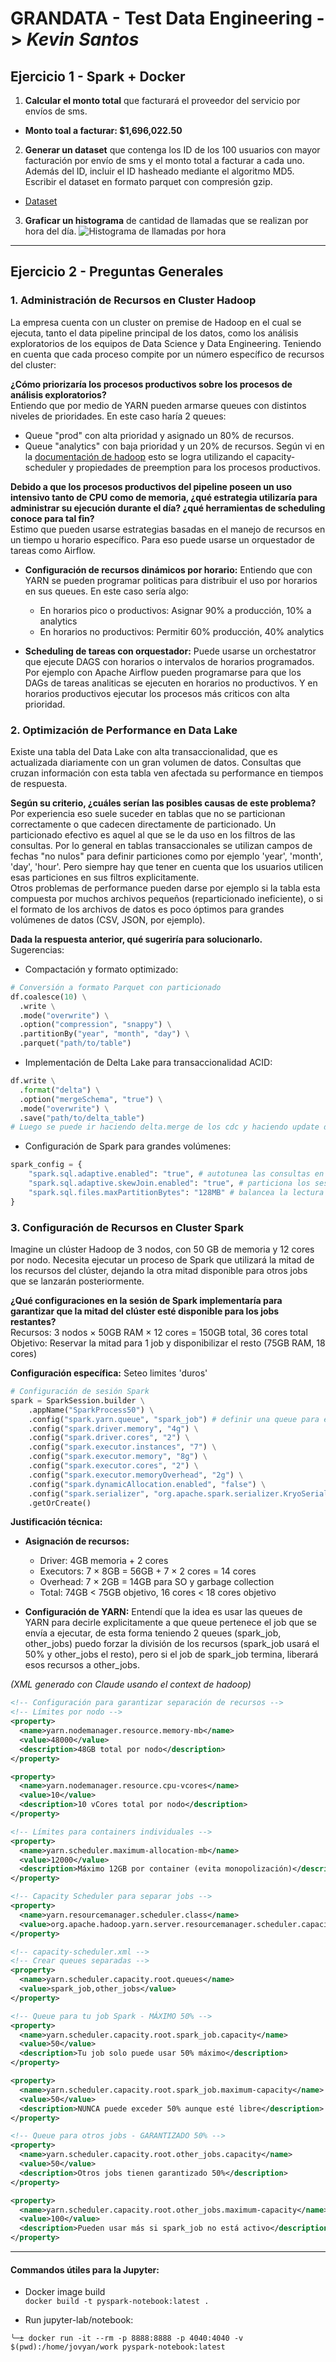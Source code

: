 # GRANDATA - Test Data Engineering -> *Kevin Santos*

## Ejercicio 1 - Spark + Docker
1. **Calcular el monto total** que facturará el proveedor del servicio por envíos de sms.
- **Monto toal a facturar: $1,696,022.50**

2. **Generar un dataset** que contenga los ID de los 100 usuarios con mayor facturación por envío de sms y el monto total a facturar a cada uno. Además del ID, incluir el ID hasheado mediante el algoritmo MD5. Escribir el dataset en formato parquet con compresión gzip.
- [Dataset](output/top_100_users_ds/)

3. **Graficar un histograma** de cantidad de llamadas que se realizan por hora del día.
![Histograma de llamadas por hora](output/pyplot/calls_by_hour_hist.png)
---

## Ejercicio 2 - Preguntas Generales

### 1. Administración de Recursos en Cluster Hadoop

La empresa cuenta con un cluster on premise de Hadoop en el cual se ejecuta, tanto el data pipeline principal de los datos, como los análisis exploratorios de los equipos de Data Science y Data Engineering. Teniendo en cuenta que cada proceso compite por un número específico de recursos del cluster:

**¿Cómo priorizaría los procesos productivos sobre los procesos de análisis exploratorios?**
<br>
Entiendo que por medio de YARN pueden armarse queues con distintos niveles de prioridades.
En este caso haría 2 queues:
- Queue "prod" con alta prioridad y asignado un 80% de recursos.
- Queue "analytics" con baja prioridad y un 20% de recursos.
Según vi en la [documentación de hadoop](https://hadoop.apache.org/docs/stable/hadoop-yarn/hadoop-yarn-site/CapacityScheduler.html) esto se logra utilizando el capacity-scheduler y propiedades de preemption para los procesos productivos.

**Debido a que los procesos productivos del pipeline poseen un uso intensivo tanto de CPU como de memoria, ¿qué estrategia utilizaría para administrar su ejecución durante el día? ¿qué herramientas de scheduling conoce para tal fin?**
<br>
Estimo que pueden usarse estrategias basadas en el manejo de recursos en un tiempo u horario específico. Para eso puede usarse un orquestador de tareas como Airflow.

- **Configuración de recursos dinámicos por horario:**
Entiendo que con YARN se pueden programar politicas para distribuir el uso por horarios en sus queues. En este caso sería algo:
   - En horarios pico o productivos: Asignar 90% a producción, 10% a analytics
   - En horarios no productivos: Permitir 60% producción, 40% analytics

- **Scheduling de tareas con orquestador:**
Puede usarse un orchestatror que ejecute DAGS con horarios o intervalos de horarios programados.
Por ejemplo con Apache Airflow pueden programarse para que los DAGs de tareas analiticas se ejecuten en horarios no productivos. Y en horarios productivos ejecutar los procesos más criticos con alta prioridad.


### 2. Optimización de Performance en Data Lake

Existe una tabla del Data Lake con alta transaccionalidad, que es actualizada diariamente con un gran volumen de datos. Consultas que cruzan información con esta tabla ven afectada su performance en tiempos de respuesta.

**Según su criterio, ¿cuáles serían las posibles causas de este problema?**
<br>
Por experiencia eso suele suceder en tablas que no se particionan correctamente o que cadecen directamente de particionado. Un particionado efectivo es aquel al que se le da uso en los filtros de las consultas. Por lo general en tablas transaccionales se utilizan campos de fechas "no nulos" para definir particiones como por ejemplo 'year', 'month', 'day', 'hour'. Pero siempre hay que tener en cuenta que los usuarios utilicen esas particiones en sus filtros explicitamente.
<br>
Otros problemas de performance pueden darse por ejemplo si la tabla esta compuesta por muchos archivos pequeños (reparticionado ineficiente), o si el formato de los archivos de datos es poco óptimos para grandes volúmenes de datos (CSV, JSON, por ejemplo).

**Dada la respuesta anterior, qué sugeriría para solucionarlo.**
<br>
Sugerencias:
<br>

- Compactación y formato optimizado:
```python
# Conversión a formato Parquet con particionado
df.coalesce(10) \
  .write \
  .mode("overwrite") \
  .option("compression", "snappy") \
  .partitionBy("year", "month", "day") \
  .parquet("path/to/table")
```

- Implementación de Delta Lake para transaccionalidad ACID:
```python
df.write \
  .format("delta") \
  .option("mergeSchema", "true") \
  .mode("overwrite") \
  .save("path/to/delta_table")
# Luego se puede ir haciendo delta.merge de los cdc y haciendo update de la tabla delta
```

- Configuración de Spark para grandes volúmenes:
```python
spark_config = {
    "spark.sql.adaptive.enabled": "true", # autotunea las consultas en runtime
    "spark.sql.adaptive.skewJoin.enabled": "true", # particiona los sesgos de datos
    "spark.sql.files.maxPartitionBytes": "128MB" # balancea la lectura de datos
}
```

### 3. Configuración de Recursos en Cluster Spark

Imagine un clúster Hadoop de 3 nodos, con 50 GB de memoria y 12 cores por nodo. Necesita ejecutar un proceso de Spark que utilizará la mitad de los recursos del clúster, dejando la otra mitad disponible para otros jobs que se lanzarán posteriormente.

**¿Qué configuraciones en la sesión de Spark implementaría para garantizar que la mitad del clúster esté disponible para los jobs restantes?**
<br>
Recursos: 3 nodos × 50GB RAM × 12 cores = 150GB total, 36 cores total
Objetivo: Reservar la mitad para 1 job y disponibilizar el resto (75GB RAM, 18 cores)
<br>

**Configuración específica:**
Seteo limites 'duros'
```python
# Configuración de sesión Spark
spark = SparkSession.builder \
    .appName("SparkProcess50") \
    .config("spark.yarn.queue", "spark_job") # definir una queue para el job que usa la mitad
    .config("spark.driver.memory", "4g") \
    .config("spark.driver.cores", "2") \
    .config("spark.executor.instances", "7") \
    .config("spark.executor.memory", "8g") \
    .config("spark.executor.cores", "2") \
    .config("spark.executor.memoryOverhead", "2g") \
    .config("spark.dynamicAllocation.enabled", "false") \
    .config("spark.serializer", "org.apache.spark.serializer.KryoSerializer") \
    .getOrCreate()
```

**Justificación técnica:**
- **Asignación de recursos:**
  - Driver: 4GB memoria + 2 cores
  - Executors: 7 × 8GB = 56GB + 7 × 2 cores = 14 cores
  - Overhead: 7 × 2GB = 14GB para SO y garbage collection
  - Total: 74GB < 75GB objetivo, 16 cores < 18 cores objetivo

- **Configuración de YARN:**
Entendí que la idea es usar las queues de YARN para decirle explicitamente a que queue pertenece el job que se envía a ejecutar, de esta forma teniendo 2 queues (spark_job, other_jobs) puedo forzar la división de los recursos (spark_job usará el 50% y other_jobs el resto), pero si el job de spark_job  termina, liberará esos recursos a other_jobs.

*(XML generado con Claude usando el context de hadoop)*
```xml
<!-- Configuración para garantizar separación de recursos -->
<!-- Límites por nodo -->
<property>
  <name>yarn.nodemanager.resource.memory-mb</name>
  <value>48000</value>
  <description>48GB total por nodo</description>
</property>

<property>
  <name>yarn.nodemanager.resource.cpu-vcores</name>
  <value>10</value>
  <description>10 vCores total por nodo</description>
</property>

<!-- Límites para containers individuales -->
<property>
  <name>yarn.scheduler.maximum-allocation-mb</name>
  <value>12000</value>
  <description>Máximo 12GB por container (evita monopolización)</description>
</property>

<!-- Capacity Scheduler para separar jobs -->
<property>
  <name>yarn.resourcemanager.scheduler.class</name>
  <value>org.apache.hadoop.yarn.server.resourcemanager.scheduler.capacity.CapacityScheduler</value>
</property>

<!-- capacity-scheduler.xml -->
<!-- Crear queues separadas -->
<property>
  <name>yarn.scheduler.capacity.root.queues</name>
  <value>spark_job,other_jobs</value>
</property>

<!-- Queue para tu job Spark - MÁXIMO 50% -->
<property>
  <name>yarn.scheduler.capacity.root.spark_job.capacity</name>
  <value>50</value>
  <description>Tu job solo puede usar 50% máximo</description>
</property>

<property>
  <name>yarn.scheduler.capacity.root.spark_job.maximum-capacity</name>
  <value>50</value>
  <description>NUNCA puede exceder 50% aunque esté libre</description>
</property>

<!-- Queue para otros jobs - GARANTIZADO 50% -->
<property>
  <name>yarn.scheduler.capacity.root.other_jobs.capacity</name>
  <value>50</value>
  <description>Otros jobs tienen garantizado 50%</description>
</property>

<property>
  <name>yarn.scheduler.capacity.root.other_jobs.maximum-capacity</name>
  <value>100</value>
  <description>Pueden usar más si spark_job no está activo</description>
</property>
```

---
#### Commandos útiles para la Jupyter:
- Docker image build \
`docker build -t pyspark-notebook:latest .`

- Run jupyter-lab/notebook:
```
╰─± docker run -it --rm -p 8888:8888 -p 4040:4040 -v $(pwd):/home/jovyan/work pyspark-notebook:latest
```


